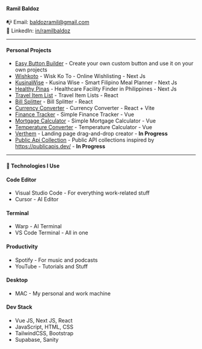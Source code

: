 #### Ramil Baldoz
📭 Email: baldozramil@gmail.com  
👔 LinkedIn: [in/ramilbaldoz](https://www.linkedin.com/in/ramilbaldoz)  

---

#### Personal Projects
- [Easy Button Builder](https://app-btn.vercel.app/) - Create your own custom button and use it on your own projects
- [Wishkoto](https://wishkoto.vercel.app/) - Wisk Ko To - Online Wishlisting - Next Js
- [KusinaWise](https://home-meal-planner.vercel.app/) - Kusina Wise - Smart Filipino Meal Planner - Next Js
- [Healthy Pinas](https://healthypinas.vercel.app/) - Healthcare Facility Finder in Philippines - Next Js
- [Travel Item List](https://travel-list-plum.vercel.app/) - Travel Item Lists - React  
- [Bill Splitter](https://eat-and-split-pied.vercel.app/) - Bill Splitter - React  
- [Currency Converter](https://curr-converter-react.vercel.app/) - Currency Converter - React + Vite  
- [Finance Tracker](https://fin-tracker-five.vercel.app/login) - Simple Finance Tracker - Vue  
- [Mortgage Calculator](https://rad-zabaione-d2a44c.netlify.app/) - Simple Mortgage Calculator - Vue  
- [Temperature Converter](https://quiet-empanada-99fc19.netlify.app/) - Temperature Calculator - Vue  
- [Verthem](https://) - Landing page drag-and-drop creator  - **In Progress**  
- [Public Api Collection](https://public-api-red.vercel.app/) - Public API collections inspired by https://publicapis.dev/ - **In Progress**  

---

#### 🔭 Technologies I Use  

#### Code Editor  
- Visual Studio Code - For everything work-related stuff  
- Cursor - AI Editor  

#### Terminal  
- Warp - AI Terminal
- VS Code Terminal - All in one    

#### Productivity  
- Spotify - For music and podcasts  
- YouTube - Tutorials and Stuff  

#### Desktop  
- MAC - My personal and work machine  

#### Dev Stack   
- Vue JS, Next JS, React  
- JavaScript, HTML, CSS  
- TailwindCSS, Bootstrap
- Supabase, Sanity  
